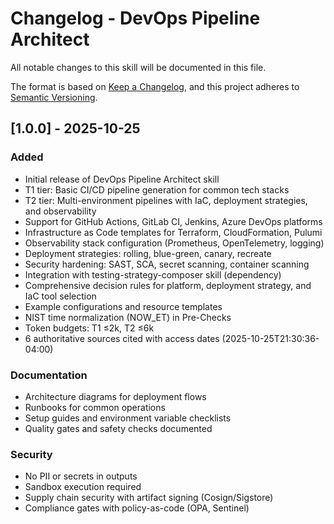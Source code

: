 # Changelog - DevOps Pipeline Architect

All notable changes to this skill will be documented in this file.

The format is based on [Keep a Changelog](https://keepachangelog.com/en/1.0.0/),
and this project adheres to [Semantic Versioning](https://semver.org/spec/v2.0.0.html).

## [1.0.0] - 2025-10-25

### Added
- Initial release of DevOps Pipeline Architect skill
- T1 tier: Basic CI/CD pipeline generation for common tech stacks
- T2 tier: Multi-environment pipelines with IaC, deployment strategies, and observability
- Support for GitHub Actions, GitLab CI, Jenkins, Azure DevOps platforms
- Infrastructure as Code templates for Terraform, CloudFormation, Pulumi
- Observability stack configuration (Prometheus, OpenTelemetry, logging)
- Deployment strategies: rolling, blue-green, canary, recreate
- Security hardening: SAST, SCA, secret scanning, container scanning
- Integration with testing-strategy-composer skill (dependency)
- Comprehensive decision rules for platform, deployment strategy, and IaC tool selection
- Example configurations and resource templates
- NIST time normalization (NOW_ET) in Pre-Checks
- Token budgets: T1 ≤2k, T2 ≤6k
- 6 authoritative sources cited with access dates (2025-10-25T21:30:36-04:00)

### Documentation
- Architecture diagrams for deployment flows
- Runbooks for common operations
- Setup guides and environment variable checklists
- Quality gates and safety checks documented

### Security
- No PII or secrets in outputs
- Sandbox execution required
- Supply chain security with artifact signing (Cosign/Sigstore)
- Compliance gates with policy-as-code (OPA, Sentinel)
